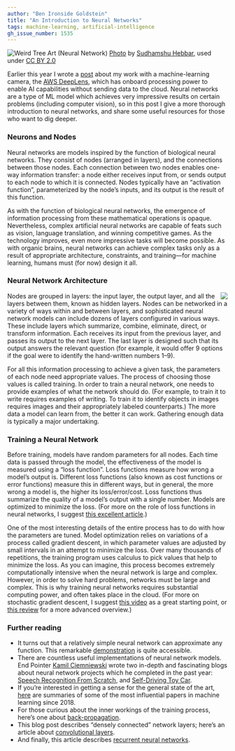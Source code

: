```yaml
---
author: "Ben Ironside Goldstein"
title: "An Introduction to Neural Networks"
tags: machine-learning, artificial-intelligence
gh_issue_number: 1535
---
```


<img src="/blog/2019/07/01/an-introduction-to-neural-networks/image-0.jpg" alt="Weird Tree Art (Neural Network)" /> [Photo](https://flic.kr/p/5eL8Ag) by [Sudhamshu Hebbar](https://www.flickr.com/photos/sudhamshu/), used under [CC BY 2.0](https://creativecommons.org/licenses/by/2.0/)

Earlier this year I wrote a [post](/blog/2019/05/01/facial-recognition-amazon-deeplens) about my work with a machine-learning camera, the [AWS DeepLens](https://aws.amazon.com/deeplens/), which has onboard processing power to enable AI capabilities without sending data to the cloud. Neural networks are a type of ML model which achieves very impressive results on certain problems (including computer vision), so in this post I give a more thorough introduction to neural networks, and share some useful resources for those who want to dig deeper.

### Neurons and Nodes

Neural networks are models inspired by the function of biological neural networks. They consist of nodes (arranged in layers), and the connections between those nodes. Each connection between two nodes enables one-way information transfer: a node either receives input from, or sends output to each node to which it is connected. Nodes typically have an “activation function”, parameterized by the node’s inputs, and its output is the result of this function.

As with the function of biological neural networks, the emergence of information processing from these mathematical operations is opaque. Nevertheless, complex artificial neural networks are capable of feats such as vision, language translation, and winning competitive games. As the technology improves, even more impressive tasks will become possible. As with organic brains, neural networks can achieve complex tasks only as a result of appropriate architecture, constraints, and training—for machine learning, humans must (for now) design it all.

### Neural Network Architecture

<img src="/blog/2019/07/01/an-introduction-to-neural-networks/image-1.png" style="float: right; max-width: 200px" /> 
<p>
Nodes are grouped in layers: the input layer, the output layer, and all the layers between them, known as hidden layers. Nodes can be networked in a variety of ways within and between layers, and sophisticated neural network models can include dozens of layers configured in various ways. These include layers which summarize, combine, eliminate, direct, or transform information. Each receives its input from the previous layer, and passes its output to the next layer. The last layer is designed such that its output answers the relevant question (for example, it would offer 9 options if the goal were to identify the hand-written numbers 1–9).
</p>

For all this information processing to achieve a given task, the parameters of each node need appropriate values. The process of choosing those values is called training. In order to train a neural network, one needs to provide examples of what the network should do. (For example, to train it to write requires examples of writing. To train it to identify objects in images requires images and their appropriately labeled counterparts.) The more data a model can learn from, the better it can work. Gathering enough data is typically a major undertaking.

### Training a Neural Network

Before training, models have random parameters for all nodes. Each time data is passed through the model, the effectiveness of the model is measured using a “loss function”. Loss functions measure how wrong a model’s output is. Different loss functions (also known as cost functions or error functions) measure this in different ways, but in general, the more wrong a model is, the higher its loss/error/cost. Loss functions thus summarize the quality of a model’s output with a single number. Models are optimized to minimize the loss. (For more on the role of loss functions in neural networks, I suggest [this excellent article](https://machinelearningmastery.com/loss-and-loss-functions-for-training-deep-learning-neural-networks/).)

One of the most interesting details of the entire process has to do with how the parameters are tuned. Model optimization relies on variations of a process called gradient descent, in which parameter values are adjusted by small intervals in an attempt to minimize the loss. Over many thousands of repetitions, the training program uses calculus to pick values that help to minimize the loss. As you can imagine, this process becomes extremely computationally intensive when the neural network is large and complex. However, in order to solve hard problems, networks must be large and complex. This is why training neural networks requires substantial computing power, and often takes place in the cloud. (For more on stochastic gradient descent, I suggest [this video](https://www.youtube.com/watch?v=vMh0zPT0tLI) as a great starting point, or [this review](http://ruder.io/optimizing-gradient-descent/) for a more advanced overview.)

### Further reading

- It turns out that a relatively simple neural network can approximate any function. This remarkable [demonstration](https://towardsdatascience.com/can-neural-networks-really-learn-any-function-65e106617fc6) is quite accessible.
- There are countless useful implementations of neural network models. End Pointer [Kamil Ciemniewski](/team/kamil_ciemniewski) wrote two in-depth and fascinating blogs about neural network projects which he completed in the past year: [Speech Recognition From Scratch](blog/2019/01/08/speech-recognition-with-tensorflow), and [Self-Driving Toy Car](blog/2018/08/29/self-driving-toy-car-using-the-a3c-algorithm).
- If you’re interested in getting a sense for the general state of the art, [here](https://www.topbots.com/most-important-ai-research-papers-2018/) are summaries of some of the most influential papers in machine learning since 2018.
- For those curious about the inner workings of the training process, here’s one about [back-propagation](http://neuralnetworksanddeeplearning.com/chap2.html).
- This blog post describes “densely connected” network layers; here’s an article about [convolutional layers](https://towardsdatascience.com/a-comprehensive-guide-to-convolutional-neural-networks-the-eli5-way-3bd2b1164a53).
- And finally, this article describes [recurrent neural networks](https://medium.com/explore-artificial-intelligence/an-introduction-to-recurrent-neural-networks-72c97bf0912).
